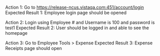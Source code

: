 Action 1: Go to https://release-ncus.vistaqa.com:451/account/login
Expected Result 1: Employee login page should be opened

Action 2: Login using Employee # and Username is 100 and password is test1
Expected Result 2: User should be logged in and able to see the homepage

Action 3: Go to Employee Tools &gt; Expense
Expected Result 3: Expense Receipts page should open



